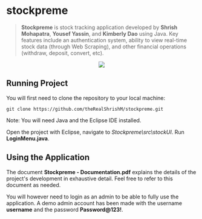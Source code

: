 # stockpreme
> **Stockpreme** is stock tracking application developed by **Shrish Mohapatra**, **Yousef Yassin**, and **Kimberly Dao** using Java. Key features include an authentication system, ability to view real-time stock data (through Web Scraping), and other financial operations (withdraw, deposit, convert, etc).

<p align="center">
  <img src="https://github.com/theRealShrishM/stockpreme/blob/master/src/img/stockpreme-login.jpg">
</p>

## Running Project
You will first need to clone the repository to your local machine:
```
git clone https://github.com/theRealShrishM/stockpreme.git
```

Note: You will need Java and the Eclipse IDE installed.

Open the project with Eclipse, navigate to *Stockpreme\src\stockUI*.
Run **LoginMenu.java**.

## Using the Application
The document **Stockpreme - Documentation.pdf** explains the details of the project's development in exhaustive detail. Feel free to refer to this document as needed.

You will however need to login as an admin to be able to fully use the application. A demo admin account has been made with the username **username** and the password **Password@123!**.

